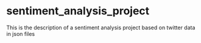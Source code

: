 # sentiment_analysis_project
This is the description of a sentiment analysis  project based on twitter data in json files
